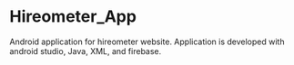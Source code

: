 # Hireometer_App
Android application for hireometer website. Application is developed with android studio, Java, XML, and firebase.
